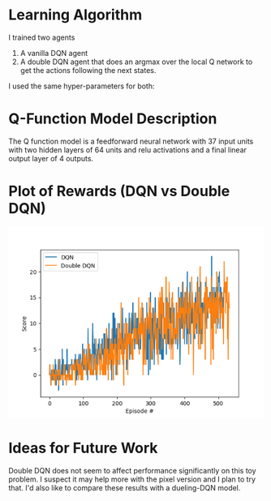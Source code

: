 # Learning Algorithm
I trained two agents
1. A vanilla DQN agent
2. A double DQN agent that does an argmax over the local Q network to get the actions following the next states. 
   
I used the same hyper-parameters for both:

# Q-Function Model Description
The Q function model is a feedforward neural network with 37 input units with two hidden layers of 64 units and relu activations and a final linear output layer of 4 outputs.

# Plot of Rewards (DQN vs Double DQN)
![](score_comparison.png)

# Ideas for Future Work
Double DQN does not seem to affect performance significantly on this toy problem. I suspect it may help more with the pixel version and I plan to try that. I'd also like to compare these results with a dueling-DQN model.
